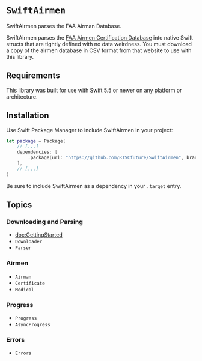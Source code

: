 # ``SwiftAirmen``

SwiftAirmen parses the FAA Airman Database.

SwiftAirmen parses the
[FAA Airmen Certification Database](https://www.faa.gov/licenses_certificates/airmen_certification/releasable_airmen_download/)
into native Swift structs that are tightly defined with no data weirdness. You
must download a copy of the airmen database in CSV format from that website to
use with this library.

## Requirements

This library was built for use with Swift 5.5 or newer on any platform or
architecture.

## Installation

Use Swift Package Manager to include SwiftAirmen in your project:

``` swift
let package = Package(
    // [...]
    dependencies: [
        .package(url: "https://github.com/RISCfuture/SwiftAirmen", branch: "main")
    ],
    // [...]
)
```

Be sure to include SwiftAirmen as a dependency in your `.target` entry.

## Topics

### Downloading and Parsing

- <doc:GettingStarted>
- ``Downloader``
- ``Parser``

### Airmen

- ``Airman``
- ``Certificate``
- ``Medical``

### Progress

- ``Progress``
- ``AsyncProgress``

### Errors

- ``Errors``
